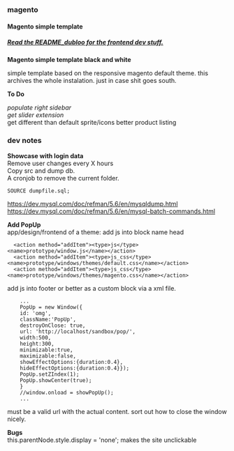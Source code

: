 ### magento
#### Magento simple template
  
##### [Read the README_dubloo for the frontend dev stuff.](https://github.com/mthjn/magento/blob/master/README_dubloo.md)  
  
**Magento simple template black and white**   
  
simple template based on the responsive magento default theme.
this archives the whole instalation. just in case shit goes south.
  
  
**To Do**  
  
*populate right sidebar*  
*get slider extension*  
get different than default sprite/icons
better product listing
   
   
### dev notes
   
   
**Showcase with login data**  
Remove user changes every X hours  
Copy src and dump db.  
A cronjob to remove the current folder.  
  
    SOURCE dumpfile.sql;
   
https://dev.mysql.com/doc/refman/5.6/en/mysqldump.html  
https://dev.mysql.com/doc/refman/5.6/en/mysql-batch-commands.html  
   
   
**Add PopUp**  
app/design/frontend of a theme: add js into block name head

      <action method="addItem"><type>js</type><name>prototype/window.js</name></action>
      <action method="addItem"><type>js_css</type><name>prototype/windows/themes/default.css</name></action>
      <action method="addItem"><type>js_css</type><name>prototype/windows/themes/magento.css</name></action>
  
add js into footer or better as a custom block via a xml file.
      
      
   
        ...
        PopUp = new Window({
        id: 'omg',
        className:'PopUp',
        destroyOnClose: true,
        url: 'http://localhost/sandbox/pop/',
        width:500,
        height:300,
        minimizable:true,
        maximizable:false,
        showEffectOptions:{duration:0.4},
        hideEffectOptions:{duration:0.4}});
        PopUp.setZIndex(1);
        PopUp.showCenter(true);
        }
        //window.onload = showPopUp();
        ...
          
        
must be a valid url with the actual content. sort out how to close the window nicely.  
    
**Bugs**   
this.parentNode.style.display = 'none'; makes the site unclickable  
